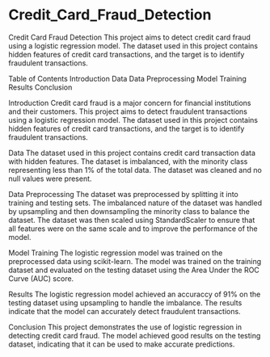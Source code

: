 # Credit_Card_Fraud_Detection

Credit Card Fraud Detection
This project aims to detect credit card fraud using a logistic regression model. The dataset used in this project contains hidden features of credit card transactions, and the target is to identify fraudulent transactions.

Table of Contents
Introduction
Data
Data Preprocessing
Model Training
Results
Conclusion

Introduction
Credit card fraud is a major concern for financial institutions and their customers. This project aims to detect fraudulent transactions using a logistic regression model. The dataset used in this project contains hidden features of credit card transactions, and the target is to identify fraudulent transactions.

Data
The dataset used in this project contains credit card transaction data with hidden features. The dataset is imbalanced, with the minority class representing less than 1% of the total data. The dataset was cleaned and no null values were present.

Data Preprocessing
The dataset was preprocessed by splitting it into training and testing sets. The imbalanced nature of the dataset was handled by upsampling and then downsampling the minority class to balance the dataset. The dataset was then scaled using StandardScaler to ensure that all features were on the same scale and to improve the performance of the model.

Model Training
The logistic regression model was trained on the preprocessed data using scikit-learn. The model was trained on the training dataset and evaluated on the testing dataset using the Area Under the ROC Curve (AUC) score.

Results
The logistic regression model achieved an accuraccy of 91% on the testing dataset using upsampling to handle the imbalance. The results indicate that the model can accurately detect fraudulent transactions.

Conclusion
This project demonstrates the use of logistic regression in detecting credit card fraud. The model achieved good results on the testing dataset, indicating that it can be used to make accurate predictions.
